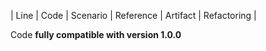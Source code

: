 | Line | Code | Scenario | Reference | Artifact | Refactoring | 

Code **fully compatible with version 1.0.0**